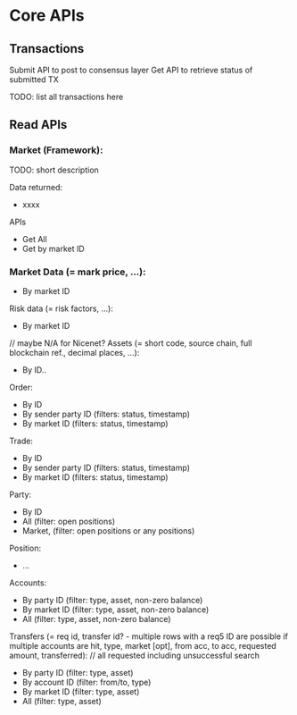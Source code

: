 # Core APIs

## Transactions

Submit API to post to consensus layer
Get API to retrieve status of submitted TX

TODO: list all transactions here


## Read APIs

### Market (Framework):

TODO: short description

Data returned:
- xxxx

APIs
- Get All
- Get by market ID

### Market Data (= mark price, ...):
- By market ID

Risk data (= risk factors, ...):
- By market ID

// maybe N/A for Nicenet?
Assets (= short code, source chain, full blockchain ref., decimal places, ...):
- By ID..

Order:
- By ID
- By sender party ID (filters: status, timestamp)
- By market ID (filters: status, timestamp)

Trade:
- By ID
- By sender party ID (filters: status, timestamp)
- By market ID (filters: status, timestamp)

Party:
- By ID
- All (filter: open positions)
- Market, (filter: open positions or any positions)

Position:
- ...

Accounts:
- By party ID (filter: type, asset, non-zero balance)
- By market ID (filter: type, asset, non-zero balance)
- All (filter: type, asset, non-zero balance)

Transfers (= req id, transfer id? - multiple rows with a req5 ID are possible if multiple accounts are hit, type, market [opt], from acc, to acc, requested amount, transferred): // all requested including unsuccessful search
- By party ID (filter: type, asset)
- By account ID (filter: from/to, type)
- By market ID (filter: type, asset)
- All (filter: type, asset)